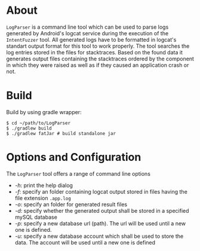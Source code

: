 # About
`LogParser` is a command line tool which can be used to parse logs generated by Android's logcat service during the execution of the `IntentFuzzer` tool. All generated logs have to be formatted in logcat's standart output format for this tool to work properly. The tool searches the log entries stored in the files for stacktraces. Based on the found data it generates output files containing the stacktraces ordered by the component in which they were raised as well as if they caused an application crash or not.

# Build
Build by using gradle wrapper:  
```console
$ cd ~/path/to/LogParser  
$ ./gradlew build  
$ ./gradlew fatJar # build standalone jar  
```

# Options and Configuration
The `LogParser` tool offers a range of command line options
 - *-h*: print the help dialog
 - *-f*: specify an folder containing logcat output stored in files having the file extension `.app.log`
 - *-o*: specify an folder for generated result files
 - *-d*: specify whether the generated output shall be stored in a specified mySQL database
 - *-p*: specify a new database url (path). The url will be used until a new one is defined.
 - *-u*: specify a new database account which shall be used to store the data. The account will be used until a new one is defined